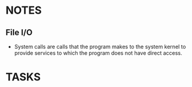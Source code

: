 # NOTES 
## File I/O

- System calls are calls that the program makes to the system kernel to provide services to which the program 
  does not have direct access.

# TASKS	

